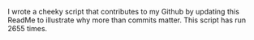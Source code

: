 I wrote a cheeky script that contributes to my Github by updating this ReadMe to illustrate why more than commits matter. This script has run 2655 times.